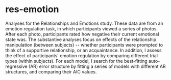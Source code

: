 # res-emotion
Analyses for the Relationships and Emotions study. These data are from an emotion regulation task, in which participants viewed a series of photos. After each photo, participants rated how negative their current emotional state was. The substantive analyses focus on effects of the relationship manipulation (between subjects) -- whether participants were prompted to think of a supportive relationship, or an acquaintance. In addition, I assess the effect of participants' emotion regulation by comparing different trial types (within subjects). For each model, I search for the best-fitting auto-regressive (AR) error structure by fitting a series of models with different AR structures, and comparing their AIC values.
